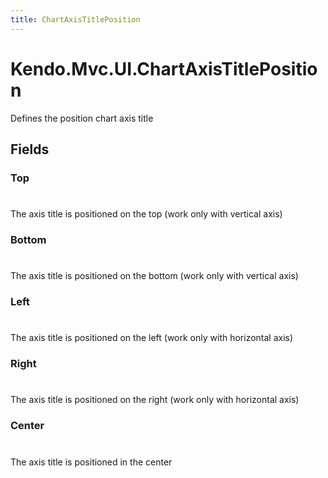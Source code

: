```yaml
---
title: ChartAxisTitlePosition
---
```


# Kendo.Mvc.UI.ChartAxisTitlePosition
Defines the position chart axis title


## Fields


### Top
#
The axis title is positioned on the top (work only with vertical axis)

### Bottom
#
The axis title is positioned on the bottom (work only with vertical axis)

### Left
#
The axis title is positioned on the left (work only with horizontal axis)

### Right
#
The axis title is positioned on the right (work only with horizontal axis)

### Center
#
The axis title is positioned in the center




